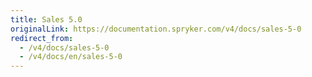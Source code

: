 ```yaml
---
title: Sales 5.0
originalLink: https://documentation.spryker.com/v4/docs/sales-5-0
redirect_from:
  - /v4/docs/sales-5-0
  - /v4/docs/en/sales-5-0
---
```



